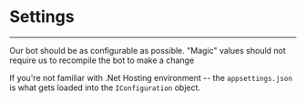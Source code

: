 ﻿# Settings
___

Our bot should be as configurable as possible. "Magic" values should not require us to recompile the bot to make a change

If you're not familiar with .Net Hosting environment -- the `appsettings.json` is what gets loaded into the `IConfiguration` object.



